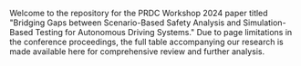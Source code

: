 Welcome to the repository for the PRDC Workshop 2024 paper titled "Bridging Gaps between Scenario-Based Safety Analysis and Simulation-Based Testing for Autonomous Driving Systems." Due to page limitations in the conference proceedings, the full table accompanying our research is made available here for comprehensive review and further analysis.
